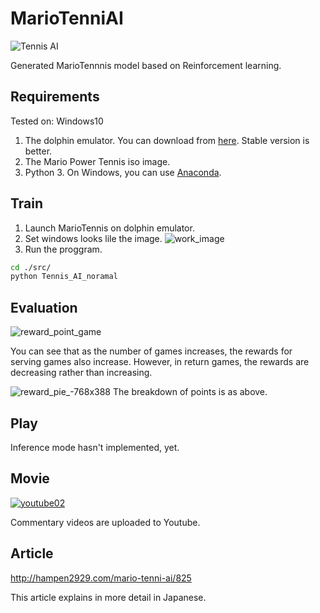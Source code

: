 # MarioTenniAI
![Tennis AI](https://user-images.githubusercontent.com/34574033/54472192-ee360780-4807-11e9-8d25-bd419e0e328b.PNG)

Generated MarioTennnis model based on Reinforcement learning.

## Requirements
Tested on: Windows10

1. The dolphin emulator. You can download from [here](https://ja.dolphin-emu.org/download/). Stable version is better.
2. The Mario Power Tennis iso image.
3. Python 3. On Windows, you can use [Anaconda](https://www.anaconda.com/distribution/).

## Train


1. Launch MarioTennis on dolphin emulator.
2. Set windows looks lile the image.
![work_image](https://user-images.githubusercontent.com/34574033/54476268-9ebefe00-483e-11e9-97db-3bc0995942ab.PNG)
3. Run the proggram.

```bash
cd ./src/ 
python Tennis_AI_noramal
```

## Evaluation
![reward_point_game](https://user-images.githubusercontent.com/34574033/54472480-5d155f80-480c-11e9-906f-19879729b887.jpg)

You can see that as the number of games increases, the rewards for serving games also increase.
However, in return games, the rewards are decreasing rather than increasing.

![reward_pie_-768x388](https://user-images.githubusercontent.com/34574033/54476201-f7da6200-483d-11e9-957a-4ae5e38fa666.png)
The breakdown of points is as above. 

## Play
Inference mode hasn't implemented, yet.

## Movie
[![youtube02](https://user-images.githubusercontent.com/34574033/54472565-7539ae80-480d-11e9-8f79-593c895ac683.PNG)
](https://www.youtube.com/watch?v=OyL9Ys0tztc)

Commentary videos are uploaded to Youtube.

## Article
http://hampen2929.com/mario-tenni-ai/825

This article explains in more detail in Japanese.
